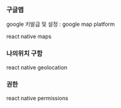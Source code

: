 ### 구글맵

google 키발급 및  설정 : google map platform

react native maps

### 나의위치 구함

react native geolocation


### 권한

react native permissions

